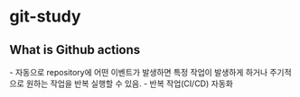 # git-study

<h2>What is Github actions</h2>
- 자동으로 repository에 어떤 이벤트가 발생하면 특정 작업이 발생하게 하거나 주기적으로 원하는 작업을 반복 실행할 수 있음.
- 반복 작업(CI/CD) 자동화
